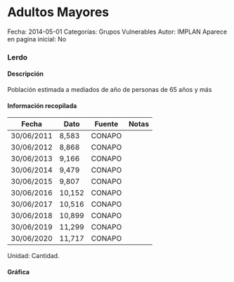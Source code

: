 Adultos Mayores
=====

Fecha: 2014-05-01
Categorías: Grupos Vulnerables
Autor: IMPLAN
Aparece en pagina inicial: No

### Lerdo

#### Descripción

Población estimada a mediados de año de personas de 65 años y más

<!-- break -->

#### Información recopilada

<table class="table table-hover table-bordered matriz">
  <thead>
    <tr><th>Fecha</th><th>Dato</th><th>Fuente</th><th>Notas</th></tr>
  </thead>
  <tbody>
    <tr><td class="centrado">30/06/2011</td><td class="derecha">8,583</td><td>CONAPO</td><td></td></tr>
    <tr><td class="centrado">30/06/2012</td><td class="derecha">8,868</td><td>CONAPO</td><td></td></tr>
    <tr><td class="centrado">30/06/2013</td><td class="derecha">9,166</td><td>CONAPO</td><td></td></tr>
    <tr><td class="centrado">30/06/2014</td><td class="derecha">9,479</td><td>CONAPO</td><td></td></tr>
    <tr><td class="centrado">30/06/2015</td><td class="derecha">9,807</td><td>CONAPO</td><td></td></tr>
    <tr><td class="centrado">30/06/2016</td><td class="derecha">10,152</td><td>CONAPO</td><td></td></tr>
    <tr><td class="centrado">30/06/2017</td><td class="derecha">10,516</td><td>CONAPO</td><td></td></tr>
    <tr><td class="centrado">30/06/2018</td><td class="derecha">10,899</td><td>CONAPO</td><td></td></tr>
    <tr><td class="centrado">30/06/2019</td><td class="derecha">11,299</td><td>CONAPO</td><td></td></tr>
    <tr><td class="centrado">30/06/2020</td><td class="derecha">11,717</td><td>CONAPO</td><td></td></tr>
  </tbody>
</table>

Unidad: Cantidad.

#### Gráfica

<div id="graficaDatos" class="grafica"></div>
<script>
  // Gráfica
  if (typeof vargraficaDatos === 'undefined') {
    vargraficaDatos = Morris.Line({
      element: 'graficaDatos',
      data: [{ fecha: '2011-06-30', dato: 8583 },{ fecha: '2012-06-30', dato: 8868 },{ fecha: '2013-06-30', dato: 9166 },{ fecha: '2014-06-30', dato: 9479 },{ fecha: '2015-06-30', dato: 9807 },{ fecha: '2016-06-30', dato: 10152 },{ fecha: '2017-06-30', dato: 10516 },{ fecha: '2018-06-30', dato: 10899 },{ fecha: '2019-06-30', dato: 11299 },{ fecha: '2020-06-30', dato: 11717 }],
      xkey: 'fecha',
      ykeys: ['dato'],
      labels: ['Dato'],
      lineColors: ['#FF5B02'],
      xLabelFormat: function(d) { return d.getDate()+'/'+(d.getMonth()+1)+'/'+d.getFullYear(); },
      dateFormat: function(ts) { var d = new Date(ts); return d.getDate() + '/' + (d.getMonth() + 1) + '/' + d.getFullYear(); }
    });
  }
</script>
